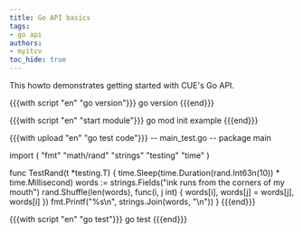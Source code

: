 ```yaml
---
title: Go API basics
tags:
- go api
authors:
- myitcv
toc_hide: true
---
```


This howto demonstrates getting started with CUE's Go API.

{{{with script "en" "go version"}}}
go version
{{{end}}}

{{{with script "en" "start module"}}}
go mod init example
{{{end}}}

{{{with upload "en" "go test code"}}}
-- main_test.go --
package main

import (
	"fmt"
	"math/rand"
	"strings"
	"testing"
	"time"
)

func TestRand(t *testing.T) {
	time.Sleep(time.Duration(rand.Int63n(10)) * time.Millisecond)
	words := strings.Fields("ink runs from the corners of my mouth")
	rand.Shuffle(len(words), func(i, j int) {
		words[i], words[j] = words[j], words[i]
	})
	fmt.Printf("%s\n", strings.Join(words, "\n"))
}
{{{end}}}

{{{with script "en" "go test"}}}
go test
{{{end}}}
